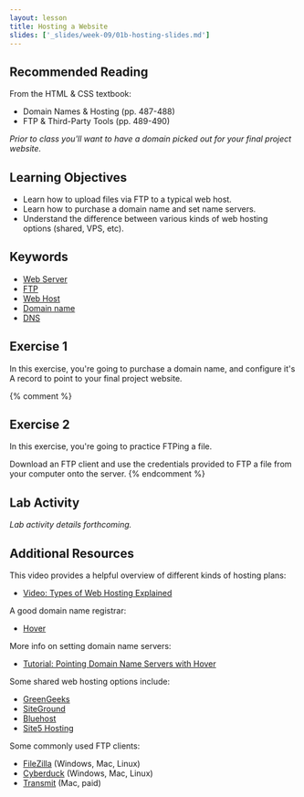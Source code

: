 ```yaml
---
layout: lesson
title: Hosting a Website
slides: ['_slides/week-09/01b-hosting-slides.md']
---
```


## Recommended Reading

From the HTML & CSS textbook:

- Domain Names & Hosting (pp. 487-488)
- FTP & Third-Party Tools (pp. 489-490)

*Prior to class you'll want to have a domain picked out for your final project website.*

## Learning Objectives

- Learn how to upload files via FTP to a typical web host.
- Learn how to purchase a domain name and set name servers.
- Understand the difference between various kinds of web hosting options (shared, VPS, etc).

## Keywords

- [Web Server](https://developer.mozilla.org/en-US/Learn/What_is_a_web_server)
- [FTP](https://developer.mozilla.org/en-US/Learn/Upload_files_to_a_web_server)
- [Web Host](http://en.wikipedia.org/wiki/Web_hosting_service)
- [Domain name](https://developer.mozilla.org/en-US/docs/Glossary/Domain_name)
- [DNS](http://searchnetworking.techtarget.com/definition/domain-name-system)

## Exercise 1

In this exercise, you're going to purchase a domain name, and configure it's A record to point to your final project website.

{% comment %}
## Exercise 2

In this exercise, you're going to practice FTPing a file.

Download an FTP client and use the credentials provided to FTP a file from your computer onto the server.
{% endcomment %}

## Lab Activity

*Lab activity details forthcoming.*

## Additional Resources

This video provides a helpful overview of different kinds of hosting plans:

- [Video: Types of Web Hosting Explained](https://www.youtube.com/watch?v=n7rzi2hGAzA)

A good domain name registrar:

- [Hover](https://www.hover.com/)

More info on setting domain name servers:

- [Tutorial: Pointing Domain Name Servers with Hover](https://help.hover.com/entries/21235888-How-to-Point-your-domain-at-your-web-host-using-Hover-DNS)

Some shared web hosting options include:

- [GreenGeeks](http://greengeeks.com/)
- [SiteGround](https://www.siteground.com/)
- [Bluehost](http://www.bluehost.com)
- [Site5 Hosting](http://www.site5.com)

Some commonly used FTP clients:

- [FileZilla](https://filezilla-project.org/download.php?show_all=1) (Windows, Mac, Linux)
- [Cyberduck](https://cyberduck.io/?l=en) (Windows, Mac, Linux)
- [Transmit](https://panic.com/transmit/) (Mac, paid)
